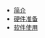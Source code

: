 <!-- _sidebar.md -->

- [简介](/ProjectDocs/Introduction.md) <!--注意这里是相对路径-->
- [硬件准备](/ProjectDocs/Hardware.md)
- [软件使用](/ProjectDocs/Software.md)
